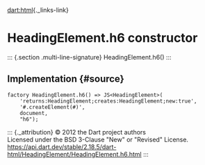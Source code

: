 [dart:html](../../dart-html/dart-html-library){._links-link}

HeadingElement.h6 constructor
=============================

::: {.section .multi-line-signature}
HeadingElement.h6()
:::

Implementation {#source}
--------------

``` {.language-dart data-language="dart"}
factory HeadingElement.h6() => JS<HeadingElement>(
    'returns:HeadingElement;creates:HeadingElement;new:true',
    '#.createElement(#)',
    document,
    "h6");
```

::: {._attribution}
© 2012 the Dart project authors\
Licensed under the BSD 3-Clause \"New\" or \"Revised\" License.\
<https://api.dart.dev/stable/2.18.5/dart-html/HeadingElement/HeadingElement.h6.html>
:::
